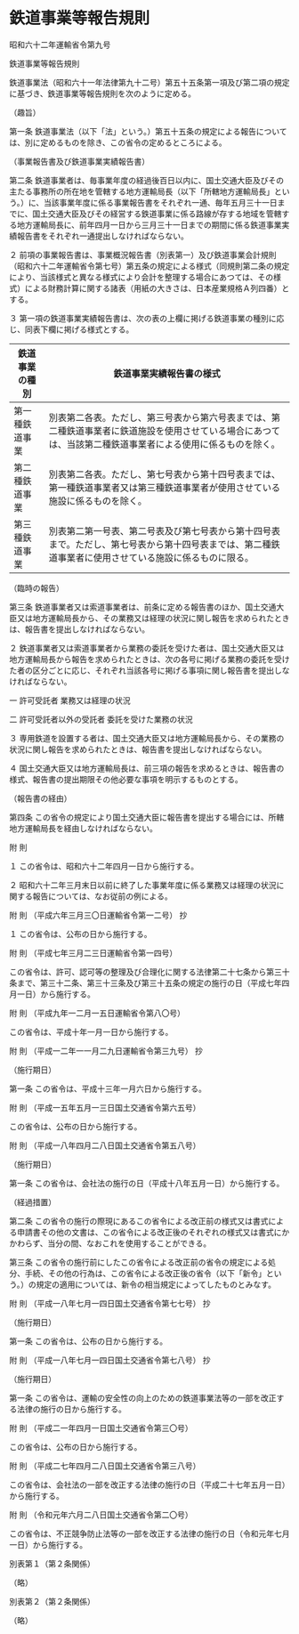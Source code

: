 # 鉄道事業等報告規則

昭和六十二年運輸省令第九号

鉄道事業等報告規則

鉄道事業法（昭和六十一年法律第九十二号）第五十五条第一項及び第二項の規定に基づき、鉄道事業等報告規則を次のように定める。

（趣旨）

第一条 鉄道事業法（以下「法」という。）第五十五条の規定による報告については、別に定めるものを除き、この省令の定めるところによる。

（事業報告書及び鉄道事業実績報告書）

第二条 鉄道事業者は、毎事業年度の経過後百日以内に、国土交通大臣及びその主たる事務所の所在地を管轄する地方運輸局長（以下「所轄地方運輸局長」という。）に、当該事業年度に係る事業報告書をそれぞれ一通、毎年五月三十一日までに、国土交通大臣及びその経営する鉄道事業に係る路線が存する地域を管轄する地方運輸局長に、前年四月一日から三月三十一日までの期間に係る鉄道事業実績報告書をそれぞれ一通提出しなければならない。

２ 前項の事業報告書は、事業概況報告書（別表第一）及び鉄道事業会計規則（昭和六十二年運輸省令第七号）第五条の規定による様式（同規則第二条の規定により、当該様式と異なる様式により会計を整理する場合にあつては、その様式）による財務計算に関する諸表（用紙の大きさは、日本産業規格Ａ列四番）とする。

３ 第一項の鉄道事業実績報告書は、次の表の上欄に掲げる鉄道事業の種別に応じ、同表下欄に掲げる様式とする。

鉄道事業の種別 | 鉄道事業実績報告書の様式  
---|---  
第一種鉄道事業 |  別表第二各表。ただし、第三号表から第六号表までは、第二種鉄道事業者に鉄道施設を使用させている場合にあつては、当該第二種鉄道事業者による使用に係るものを除く。  
第二種鉄道事業 |  別表第二各表。ただし、第七号表から第十四号表までは、第一種鉄道事業者又は第三種鉄道事業者が使用させている施設に係るものを除く。  
第三種鉄道事業 |  別表第二第一号表、第二号表及び第七号表から第十四号表まで。ただし、第七号表から第十四号表までは、第二種鉄道事業者に使用させている施設に係るものに限る。  
  
（臨時の報告）

第三条 鉄道事業者又は索道事業者は、前条に定める報告書のほか、国土交通大臣又は地方運輸局長から、その業務又は経理の状況に関し報告を求められたときは、報告書を提出しなければならない。

２ 鉄道事業者又は索道事業者から業務の委託を受けた者は、国土交通大臣又は地方運輸局長から報告を求められたときは、次の各号に掲げる業務の委託を受けた者の区分ごとに応じ、それぞれ当該各号に掲げる事項に関し報告書を提出しなければならない。

一 許可受託者 業務又は経理の状況

二 許可受託者以外の受託者 委託を受けた業務の状況

３ 専用鉄道を設置する者は、国土交通大臣又は地方運輸局長から、その業務の状況に関し報告を求められたときは、報告書を提出しなければならない。

４ 国土交通大臣又は地方運輸局長は、前三項の報告を求めるときは、報告書の様式、報告書の提出期限その他必要な事項を明示するものとする。

（報告書の経由）

第四条 この省令の規定により国土交通大臣に報告書を提出する場合には、所轄地方運輸局長を経由しなければならない。

附 則

１ この省令は、昭和六十二年四月一日から施行する。

２ 昭和六十二年三月末日以前に終了した事業年度に係る業務又は経理の状況に関する報告については、なお従前の例による。

附 則 （平成六年三月三〇日運輸省令第一二号） 抄

１ この省令は、公布の日から施行する。

附 則 （平成七年三月二三日運輸省令第一四号）

この省令は、許可、認可等の整理及び合理化に関する法律第二十七条から第三十条まで、第三十二条、第三十三条及び第三十五条の規定の施行の日（平成七年四月一日）から施行する。

附 則 （平成九年一二月一五日運輸省令第八〇号）

この省令は、平成十年一月一日から施行する。

附 則 （平成一二年一一月二九日運輸省令第三九号） 抄

（施行期日）

第一条 この省令は、平成十三年一月六日から施行する。

附 則 （平成一五年五月一三日国土交通省令第六五号）

この省令は、公布の日から施行する。

附 則 （平成一八年四月二八日国土交通省令第五八号）

（施行期日）

第一条 この省令は、会社法の施行の日（平成十八年五月一日）から施行する。

（経過措置）

第二条 この省令の施行の際現にあるこの省令による改正前の様式又は書式による申請書その他の文書は、この省令による改正後のそれぞれの様式又は書式にかかわらず、当分の間、なおこれを使用することができる。

第三条 この省令の施行前にしたこの省令による改正前の省令の規定による処分、手続、その他の行為は、この省令による改正後の省令（以下「新令」という。）の規定の適用については、新令の相当規定によってしたものとみなす。

附 則 （平成一八年七月一四日国土交通省令第七七号） 抄

（施行期日）

第一条 この省令は、公布の日から施行する。

附 則 （平成一八年七月一四日国土交通省令第七八号） 抄

（施行期日）

第一条 この省令は、運輸の安全性の向上のための鉄道事業法等の一部を改正する法律の施行の日から施行する。

附 則 （平成二一年四月一日国土交通省令第三〇号）

この省令は、公布の日から施行する。

附 則 （平成二七年四月二八日国土交通省令第三八号）

この省令は、会社法の一部を改正する法律の施行の日（平成二十七年五月一日）から施行する。

附 則 （令和元年六月二八日国土交通省令第二〇号）

この省令は、不正競争防止法等の一部を改正する法律の施行の日（令和元年七月一日）から施行する。

別表第１（第２条関係）

（略）

別表第２（第２条関係）

（略）
